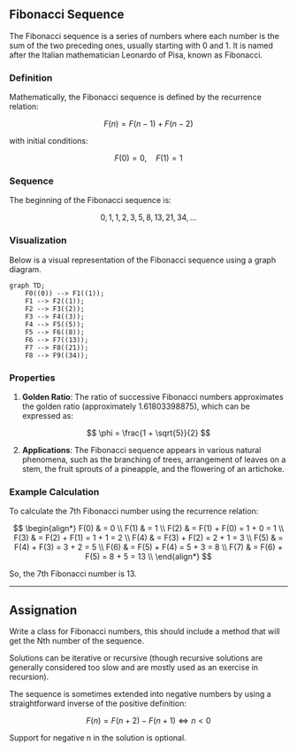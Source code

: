 ## Fibonacci Sequence

The Fibonacci sequence is a series of numbers where each number is the sum of the two preceding ones, usually starting with 0 and 1. It is named after the Italian mathematician Leonardo of Pisa, known as Fibonacci.

### Definition

Mathematically, the Fibonacci sequence is defined by the recurrence relation:

$$
F(n) = F(n-1) + F(n-2)
$$

with initial conditions:

$$
F(0) = 0, \quad F(1) = 1
$$

### Sequence

The beginning of the Fibonacci sequence is:

$$
0, 1, 1, 2, 3, 5, 8, 13, 21, 34, \ldots
$$

### Visualization

Below is a visual representation of the Fibonacci sequence using a graph diagram.

```mermaid
graph TD;
    F0((0)) --> F1((1));
    F1 --> F2((1));
    F2 --> F3((2));
    F3 --> F4((3));
    F4 --> F5((5));
    F5 --> F6((8));
    F6 --> F7((13));
    F7 --> F8((21));
    F8 --> F9((34));
```

### Properties

1. **Golden Ratio**: The ratio of successive Fibonacci numbers approximates the golden ratio (approximately 1.61803398875), which can be expressed as:

$$
\phi = \frac{1 + \sqrt{5}}{2}
$$

2. **Applications**: The Fibonacci sequence appears in various natural phenomena, such as the branching of trees, arrangement of leaves on a stem, the fruit sprouts of a pineapple, and the flowering of an artichoke.

### Example Calculation

To calculate the 7th Fibonacci number using the recurrence relation:

$$
\begin{align*}
F(0) & = 0 \\
F(1) & = 1 \\
F(2) & = F(1) + F(0) = 1 + 0 = 1 \\
F(3) & = F(2) + F(1) = 1 + 1 = 2 \\
F(4) & = F(3) + F(2) = 2 + 1 = 3 \\
F(5) & = F(4) + F(3) = 3 + 2 = 5 \\
F(6) & = F(5) + F(4) = 5 + 3 = 8 \\
F(7) & = F(6) + F(5) = 8 + 5 = 13 \\
\end{align*}
$$

So, the 7th Fibonacci number is 13.

---

## Assignation

Write a class for Fibonacci numbers, this should include a method that will get the Nth number of the sequence. 

Solutions can be iterative or recursive (though recursive solutions are generally considered too slow and are mostly used as an exercise in recursion).

The sequence is sometimes extended into negative numbers by using a straightforward inverse of the positive definition:

$$
F(n) = F(n+2) - F(n+1) \iff n < 0
$$

Support for negative n in the solution is optional.